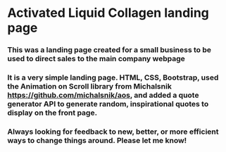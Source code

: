 # Activated Liquid Collagen landing page

### This was a landing page created for a small business to be used to direct sales to the main company webpage

### It is a very simple landing page. HTML, CSS, Bootstrap, used the Animation on Scroll library from Michalsnik https://github.com/michalsnik/aos, and added a quote generator API to generate random, inspirational quotes to display on the front page.

### Always looking for feedback to new, better, or more efficient ways to change things around. Please let me know!
